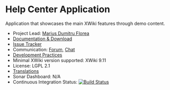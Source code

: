 # Help Center Application

Application that showcases the main XWiki features through demo content.

* Project Lead: [Marius Dumitru Florea](https://www.xwiki.org/xwiki/bin/view/XWiki/mflorea)
* [Documentation & Download](https://extensions.xwiki.org/xwiki/bin/view/Extension/Help+Center+Application)
* [Issue Tracker](https://jira.xwiki.org/browse/HELPCENTER)
* Communication: [Forum](https://forum.xwiki.org/é), [Chat](https://dev.xwiki.org/xwiki/bin/view/Community/Chat)
* [Development Practices](https://dev.xwiki.org)
* Minimal XWiki version supported: XWiki 9.11
* License: LGPL 2.1
* [Translations](https://l10n.xwiki.org/projects/xwiki-contrib/application-help-center/)
* Sonar Dashboard: N/A
* Continuous Integration Status: [![Build Status](https://ci.xwiki.org/view/Contrib/job/XWiki%20Contrib/job/application-help-center/job/master/badge/icon)](https://ci.xwiki.org/view/Contrib/job/XWiki%20Contrib/job/application-help-center/job/master/)
